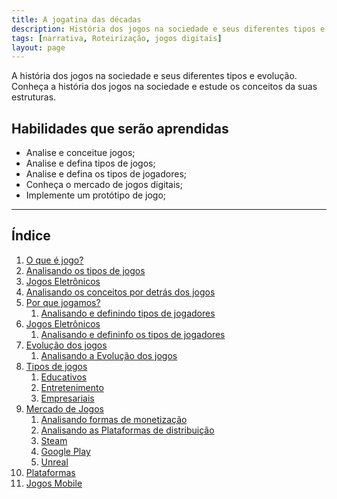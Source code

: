 ```yaml
---
title: A jogatina das décadas
description: História dos jogos na sociedade e seus diferentes tipos e evoluções
tags: [narrativa, Roteirização, jogos digitais]
layout: page
---
```

A história dos jogos na sociedade e seus diferentes tipos e evolução. Conheça a história dos jogos na sociedade e estude os conceitos da suas estruturas.

## Habilidades que serão aprendidas  
- Analise e conceitue jogos;    
- Analise e defina tipos de jogos;    
- Analise e defina os tipos de jogadores;      
- Conheça o mercado de jogos digitais;    
- Implemente um protótipo de jogo;  

***

## Índice
1. [O que é jogo?](o_que_e_jogo.html)
1. [Analisando os tipos de jogos](analisando_tipos_de_jogos.html)
1. [Jogos Eletrônicos](jogos_eletronicos.html)
1. [Analisando os conceitos por detrás dos jogos](#1.1)
1. [Por que jogamos?](#2)    
    1. [Analisando e definindo tipos de jogadores](#2)
1. [Jogos Eletrônicos](#1)
    1. [Analisando e defininfo os tipos de jogadores](#1)
1. [Evolução dos jogos](#2)
    1. [Analisando a Evolução dos jogos](#)
1. [Tipos de jogos](#1)
    1. [Educativos](#)
    1. [Entretenimento](#)
    1. [Empresariais](#)
1. [Mercado de Jogos](#)
    1. [Analisando formas de monetização](#)
    1. [Analisando as Plataformas de distribuição](#)
    1. [Steam](#)
    1. [Google Play](#)
    1. [Unreal](#)    
1. [Plataformas](#1)    
1. [Jogos Mobile](#1)
